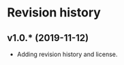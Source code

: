 Revision history
==================

v1.0.* (2019-11-12)
------------------------

* Adding revision history and license.

